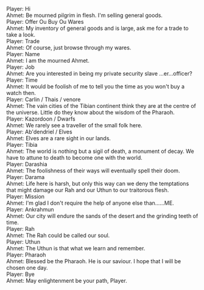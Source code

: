 Player: Hi  
Ahmet: Be mourned pilgrim in flesh. I'm selling general goods.  
Player: Offer Ou Buy Ou Wares  
Ahmet: My inventory of general goods and is large, ask me for a trade to take a look.  
Player: Trade  
Ahmet: Of course, just browse through my wares.  
Player: Name  
Ahmet: I am the mourned Ahmet.  
Player: Job  
Ahmet: Are you interested in being my private security slave ...er...officer?  
Player: Time  
Ahmet: It would be foolish of me to tell you the time as you won't buy a watch then.  
Player: Carlin / Thais / venore  
Ahmet: The vain cities of the Tibian continent think they are at the centre of the universe. Little do they know about the wisdom of the Pharaoh.  
Player: Kazordoon / Dwarfs  
Ahmet: We rarely see a traveller of the small folk here.  
Player: Ab'dendriel / Elves  
Ahmet: Elves are a rare sight in our lands.  
Player: Tibia  
Ahmet: The world is nothing but a sigil of death, a monument of decay. We have to attune to death to become one with the world.  
Player: Darashia  
Ahmet: The foolishness of their ways will eventually spell their doom.  
Player: Darama  
Ahmet: Life here is harsh, but only this way can we deny the temptations that might damage our Rah and our Uthun to our traitorous flesh.  
Player: Mission  
Ahmet: I'm glad I don't require the help of anyone else than......ME.  
Player: Ankrahmun  
Ahmet: Our city will endure the sands of the desert and the grinding teeth of time.  
Player: Rah  
Ahmet: The Rah could be called our soul.  
Player: Uthun  
Ahmet: The Uthun is that what we learn and remember.  
Player: Pharaoh  
Ahmet: Blessed be the Pharaoh. He is our saviour. I hope that I will be chosen one day.  
Player: Bye  
Ahmet: May enlightenment be your path, Player.  
